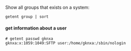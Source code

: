 Show all groups that exists on a system:
```
getent group | sort
```

#### get information about a user
```
# getent passwd gknxa
gknxa:x:1059:1049:SFTP user:/home/gknxa:/sbin/nologin
```
